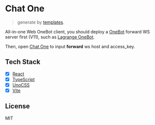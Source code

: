 # Chat One

> generate by [templates](https://github.com/vikiboss/templates).

All-in-one Web OneBot client, you should deploy a [OneBot](https://onebot.dev/) forward WS server first (V11), such as [Lagrange OneBot](https://lagrangedev.github.io/Lagrange.Doc/Lagrange.OneBot/Config/).

Then, open [Chat One](https://chat-one.viki.moe) to input **forward** ws host and access_key.

## Tech Stack

- [x] [React](https://reactjs.org/)
- [x] [TypeScript](https://www.typescriptlang.org/)
- [x] [UnoCSS](https://unocss.dev/)
- [x] [Vite](https://vitejs.dev/)

## License

MIT
